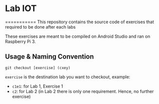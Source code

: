 # Lab IOT
===========
This repository contains the source code of exercises that required to be done after each labs

These exercises are meant to be compiled on Android Studio and ran on Raspberry Pi 3.

Usage & Naming Convention
------
`git checkout [exercise] (cxey)`

`exercise` is the destination lab you want to checkout, example:
  - `c1e1`: for Lab 1, Exercise 1
  - `c2`: for Lab 2 (in Lab 2 there is only one requirement. Hence, no further exercise)



